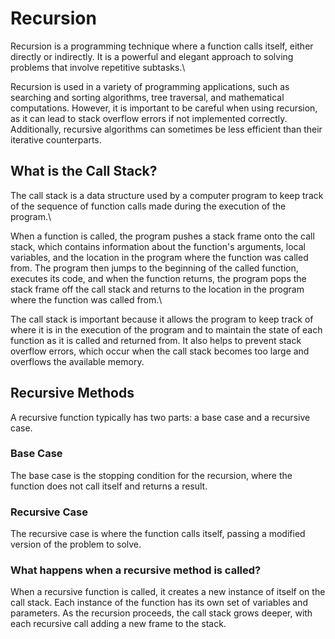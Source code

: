 # Recursion
Recursion is a programming technique where a function calls itself, either directly or indirectly. It is a powerful and elegant approach to solving problems that involve repetitive subtasks.\

Recursion is used in a variety of programming applications, such as searching and sorting algorithms, tree traversal, and mathematical computations. However, it is important to be careful when using recursion, as it can lead to stack overflow errors if not implemented correctly. Additionally, recursive algorithms can sometimes be less efficient than their iterative counterparts.

## What is the Call Stack?
The call stack is a data structure used by a computer program to keep track of the sequence of function calls made during the execution of the program.\

When a function is called, the program pushes a stack frame onto the call stack, which contains information about the function's arguments, local variables, and the location in the program where the function was called from. The program then jumps to the beginning of the called function, executes its code, and when the function returns, the program pops the stack frame off the call stack and returns to the location in the program where the function was called from.\

The call stack is important because it allows the program to keep track of where it is in the execution of the program and to maintain the state of each function as it is called and returned from. It also helps to prevent stack overflow errors, which occur when the call stack becomes too large and overflows the available memory.

## Recursive Methods
A recursive function typically has two parts: a base case and a recursive case. 

### Base Case
The base case is the stopping condition for the recursion, where the function does not call itself and returns a result. 

### Recursive Case
The recursive case is where the function calls itself, passing a modified version of the problem to solve.

### What happens when a recursive method is called?
When a recursive function is called, it creates a new instance of itself on the call stack. Each instance of the function has its own set of variables and parameters. As the recursion proceeds, the call stack grows deeper, with each recursive call adding a new frame to the stack.

